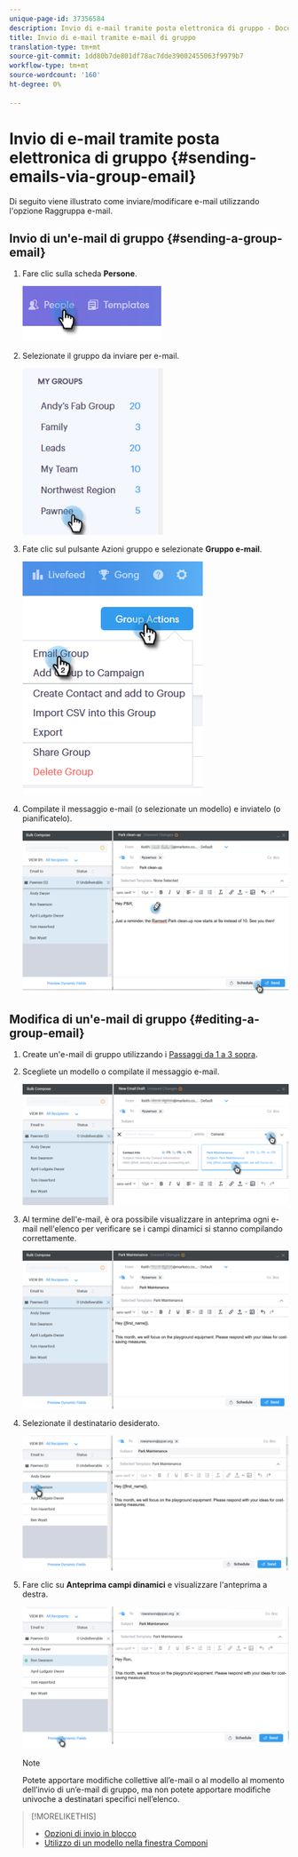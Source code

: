 ```yaml
---
unique-page-id: 37356584
description: Invio di e-mail tramite posta elettronica di gruppo - Documenti Marketo - Documentazione del prodotto
title: Invio di e-mail tramite e-mail di gruppo
translation-type: tm+mt
source-git-commit: 1dd80b7de801df78ac7dde39002455063f9979b7
workflow-type: tm+mt
source-wordcount: '160'
ht-degree: 0%

---
```



# Invio di e-mail tramite posta elettronica di gruppo {#sending-emails-via-group-email}

Di seguito viene illustrato come inviare/modificare e-mail utilizzando l&#39;opzione Raggruppa e-mail.

## Invio di un&#39;e-mail di gruppo {#sending-a-group-email}

1. Fare clic sulla scheda **Persone**.

   ![](assets/one-3.png)

1. Selezionate il gruppo da inviare per e-mail.

   ![](assets/two-3.png)

1. Fate clic sul pulsante Azioni gruppo e selezionate **Gruppo e-mail**.

   ![](assets/three-3.png)

1. Compilate il messaggio e-mail (o selezionate un modello) e inviatelo (o pianificatelo).

   ![](assets/four-3.png)

## Modifica di un&#39;e-mail di gruppo {#editing-a-group-email}

1. Create un&#39;e-mail di gruppo utilizzando i [Passaggi da 1 a 3 sopra](#sending-a-group-email).

1. Scegliete un modello o compilate il messaggio e-mail.

   ![](assets/edit-two.png)

1. Al termine dell&#39;e-mail, è ora possibile visualizzare in anteprima ogni e-mail nell&#39;elenco per verificare se i campi dinamici si stanno compilando correttamente.

   ![](assets/edit-three.png)

1. Selezionate il destinatario desiderato.

   ![](assets/edit-four.png)

1. Fare clic su **Anteprima campi dinamici** e visualizzare l&#39;anteprima a destra.

   ![](assets/edit-five.png)

   >[!NOTE]
   >
   >Potete apportare modifiche collettive all’e-mail o al modello al momento dell’invio di un’e-mail di gruppo, ma non potete apportare modifiche univoche a destinatari specifici nell’elenco.

>[!MORELIKETHIS]
>
>* [Opzioni di invio in blocco](/help/marketo/product-docs/marketo-sales-connect/email/using-the-compose-window/bulk-sending-options.md)
>* [Utilizzo di un modello nella finestra Componi](/help/marketo/product-docs/marketo-sales-connect/email/using-the-compose-window/using-a-template-in-the-compose-window.md)


